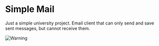 # Simple Mail
Just a simple university project. Email client that can only send and save sent messages, but cannot receive them.

![Warning](https://img.shields.io/badge/⚠️_Warning-This_project_should_not_be_used_as_an_email_client!-yellow?style=for-the-badge)
